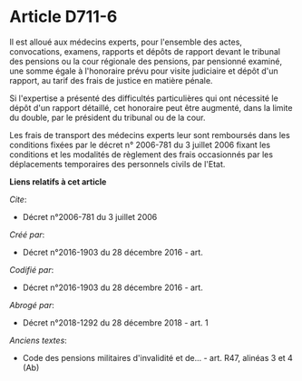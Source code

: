 # Article D711-6

Il est alloué aux médecins experts, pour l'ensemble des actes, convocations, examens, rapports et dépôts de rapport devant le
tribunal des pensions ou la cour régionale des pensions, par pensionné examiné, une somme égale à l'honoraire prévu pour
visite judiciaire et dépôt d'un rapport, au tarif des frais de justice en matière pénale.

Si l'expertise a présenté des difficultés particulières qui ont nécessité le dépôt d'un rapport détaillé, cet honoraire peut
être augmenté, dans la limite du double, par le président du tribunal ou de la cour.

Les frais de transport des médecins experts leur sont remboursés dans les conditions fixées par le décret n° 2006-781 du 3
juillet 2006 fixant les conditions et les modalités de règlement des frais occasionnés par les déplacements temporaires des
personnels civils de l'Etat.

**Liens relatifs à cet article**

_Cite_:

  - Décret n°2006-781 du 3 juillet 2006

_Créé par_:

  - Décret n°2016-1903 du 28 décembre 2016 - art.

_Codifié par_:

  - Décret n°2016-1903 du 28 décembre 2016 - art.

_Abrogé par_:

  - Décret n°2018-1292 du 28 décembre 2018 - art. 1

_Anciens textes_:

  - Code des pensions militaires d'invalidité et de... - art. R47, alinéas 3 et 4 (Ab)

